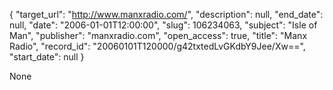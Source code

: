 {
  "target_url": "http://www.manxradio.com/", 
  "description": null, 
  "end_date": null, 
  "date": "2006-01-01T12:00:00", 
  "slug": 106234063, 
  "subject": "Isle of Man", 
  "publisher": "manxradio.com", 
  "open_access": true, 
  "title": "Manx Radio", 
  "record_id": "20060101T120000/g42txtedLvGKdbY9Jee/Xw==", 
  "start_date": null
}

None